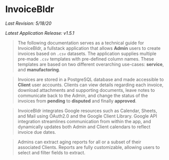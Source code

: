 # InvoiceBldr

_Last Revision: 5/18/20_

_Latest Application Release: v1.5.1_

> The following documentation serves as a technical guide for InvoiceBldr, a fullstack application that allows <strong>Admin</strong> users to create invoices based on `.csv` datasets. The application supplies multiple pre-made `.csv` templates with pre-defined column names. These templates are based on two different overarching use-cases: <strong>service</strong>, and <strong>manufactoring</strong>.

> Invoices are stored in a PostgreSQL database and made accessible to <strong>Client</strong> user accounts. Clients can view details regarding each invoice, download attachments and supporting documents, leave notes to communicate back to the Admin, and change the status of the invoices from <strong>pending</strong> to <strong>disputed</strong> and finally <strong>approved</strong>.

> InvoiceBldr integrates Google resources such as Calendar, Sheets, and Mail using OAuth2.0 and the Google Client Library. Google API integration streamlines communication from within the app, and dynamically updates both Admin and Client calendars to reflect invoice due dates.

> Admins can extract aging reports for all or a subset of their associated Clients. Reports are fully customizable, allowing users to select and filter fields to extract.
